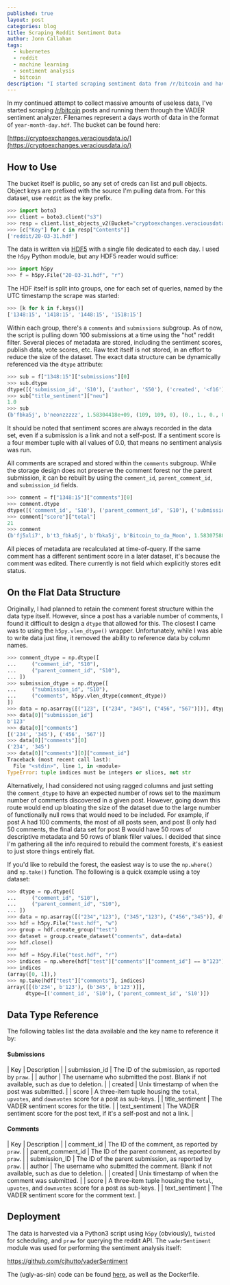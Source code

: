 ```yaml
---
published: true
layout: post
categories: blog
title: Scraping Reddit Sentiment Data
author: Jonn Callahan
tags:
  - kubernetes
  - reddit
  - machine learning
  - sentiment analysis
  - bitcoin
description: "I started scraping sentiment data from /r/bitcoin and have made it publicly available. Possibly other sources to be added later. Each days worth of data is written via HDF5 and backed up to a publicly readable S3 bucket. Don't make me regret it."
---
```


In my continued attempt to collect massive amounts of useless data, I've started scraping [/r/bitcoin](https://reddit.com/r/bitcoin) posts and running them through the VADER sentiment analyzer. Filenames represent a days worth of data in the format of `year-month-day.hdf`. The bucket can be found here:

[https://cryptoexchanges.veraciousdata.io/](https://cryptoexchanges.veraciousdata.io/)

## How to Use

The bucket itself is public, so any set of creds can list and pull objects. Object keys are prefixed with the source I'm pulling data from. For this dataset, use `reddit` as the key prefix.

```python
>>> import boto3
>>> client = boto3.client("s3")
>>> resp = client.list_objects_v2(Bucket="cryptoexchanges.veraciousdata.io", Prefix="reddit/")
>>> [c["Key"] for c in resp["Contents"]]
['reddit/20-03-31.hdf']
```

The data is written via [HDF5](https://en.wikipedia.org/wiki/HDF) with a single file dedicated to each day. I used the `h5py` Python module, but any HDF5 reader would suffice:

```python
>>> import h5py
>>> f = h5py.File("20-03-31.hdf", "r")
```

The HDF itself is split into groups, one for each set of queries, named by the UTC timestamp the scrape was started:

```python
>>> [k for k in f.keys()]
['1348:15', '1418:15', '1448:15', '1518:15']
```

Within each group, there's a `comments` and `submissions` subgroup. As of now, the script is pulling down 100 submissions at a time using the "hot" reddit filter. Several pieces of metadata are stored, including the sentiment scores, publish data, vote scores, etc. Raw text itself is not stored, in an effort to reduce the size of the dataset. The exact data structure can be dynamically referenced via the `dtype` attribute:

```python
>>> sub = f["1348:15"]["submissions"][0]
>>> sub.dtype
dtype([('submission_id', 'S10'), ('author', 'S50'), ('created', '<f16'), ('score', [('total', '<i2'), ('upvotes', '<i2'), ('downvotes', '<i2')]), ('title_sentiment', [('pos', '<f16'), ('neu', '<f16'), ('neg', '<f16'), ('compound', '<f16')]), ('text_sentiment', [('pos', '<f16'), ('neu', '<f16'), ('neg', '<f16'), ('compound', '<f16')])])
>>> sub["title_sentiment"]["neu"]
1.0
>>> sub
(b'fbka5j', b'neonzzzzz', 1.58304418e+09, (109, 109, 0), (0., 1., 0., 0.), (0., 0., 0., 0.))
```

It should be noted that sentiment scores are always recorded in the data set, even if a submission is a link and not a self-post. If a sentiment score is a four member tuple with all values of 0.0, that means no sentiment analysis was run.

All comments are scraped and stored within the `comments` subgroup. While the storage design does not preserve the comment forest nor the parent submission, it can be rebuilt by using the `comment_id`, `parent_comment_id`, and `submission_id` fields.

```python
>>> comment = f["1348:15"]["comments"][0]
>>> comment.dtype
dtype([('comment_id', 'S10'), ('parent_comment_id', 'S10'), ('submission_id', 'S10'), ('author', 'S50'), ('created', '<f16'), ('score', [('total', '<i2'), ('upvotes', '<i2'), ('downvotes', '<i2')]), ('text_sentiment', [('pos', '<f16'), ('neu', '<f16'), ('neg', '<f16'), ('compound', '<f16')])])
>>> comment["score"]["total"]
21
>>> comment
(b'fj5xli7', b't3_fbka5j', b'fbka5j', b'Bitcoin_to_da_Moon', 1.58307588e+09, (21, 21, 0), (0.097, 0.893, 0.011, 0.8762))
```

All pieces of metadata are recalculated at time-of-query. If the same comment has a different sentiment score in a later dataset, it's because the comment was edited. There currently is not field which explicitly stores edit status.

## On the Flat Data Structure

Originally, I had planned to retain the comment forest structure within the data type itself. However, since a post has a variable number of comments, I found it difficult to design a `dtype` that allowed for this. The closest I came was to using the `h5py.vlen_dtype()` wrapper. Unfortunately, while I was able to write data just fine, it removed the ability to reference data by column names.

```python
>>> comment_dtype = np.dtype([
...     ("comment_id", "S10"),
...     ("parent_comment_id", "S10"),
... ])
>>> submission_dtype = np.dtype([
...     ("submission_id", "S10"),
...     ("comments", h5py.vlen_dtype(comment_dtype))
])
>>> data = np.asarray([("123", [("234", "345"), ("456", "567")])], dtype=submission_dtype)
>>> data[0]["submission_id"]
b'123'
>>> data[0]["comments"]
[('234', '345'), ('456', '567')]
>>> data[0]["comments"][0]
('234', '345')
>>> data[0]["comments"][0]["comment_id"]
Traceback (most recent call last):
  File "<stdin>", line 1, in <module>
TypeError: tuple indices must be integers or slices, not str
```

Alternatively, I had considered not using ragged columns and just setting the `comment_dtype` to have an expected number of rows set to the maximum number of comments discovered in a given post. However, going down this route would end up bloating the size of the dataset due to the large number of functionally null rows that would need to be included. For example, if post A had 100 comments, the most of all posts seen, and post B only had 50 comments, the final data set for post B would have 50 rows of descriptive metadata and 50 rows of blank filler values. I decided that since I'm gathering all the info required to rebuild the comment forests, it's easiest to just store things entirely flat.

If you'd like to rebuild the forest, the easiest way is to use the `np.where()` and `np.take()` function. The following is a quick example using a toy dataset:

```python
>>> dtype = np.dtype([
...     ("comment_id", "S10"),
...     ("parent_comment_id", "S10"),
... ])
>>> data = np.asarray([("234","123"), ("345","123"), ("456","345")], dtype=dtype)
>>> hdf = h5py.File("test.hdf", "w")
>>> group = hdf.create_group("test")
>>> dataset = group.create_dataset("comments", data=data)
>>> hdf.close()
>>>
>>> hdf = h5py.File("test.hdf", "r")
>>> indices = np.where(hdf["test"]["comments"]["comment_id"] == b"123")
>>> indices
(array([0, 1]),)
>>> np.take(hdf["test"]["comments"], indices)
array([[(b'234', b'123'), (b'345', b'123')]],
      dtype=[('comment_id', 'S10'), ('parent_comment_id', 'S10')])
```

## Data Type Reference

The following tables list the data available and the key name to reference it by:

#### Submissions

| Key | Description |
| submission_id | The ID of the submission, as reported by `praw`. |
| author | The username who submitted the post. Blank if not available, such as due to deletion. |
| created | Unix timestamp of when the post was submitted. |
| score | A three-item tuple housing the `total`, `upvotes`, and `downvotes` score for a post as sub-keys. |
| title_sentiment | The VADER sentiment scores for the title. |
| text_sentiment | The VADER sentiment score for the post text, if it's a self-post and not a link. |

#### Comments

| Key | Description |
| comment_id | The ID of the comment, as reported by `praw`. |
| parent_comment_id | The ID of the parent comment, as reported by `praw`. |
| submission_ID | The ID of the parent submission, as reported by `praw`. |
| author | The username who submitted the comment. Blank if not available, such as due to deletion. |
| created | Unix timestamp of when the comment was submitted. |
| score | A three-item tuple housing the `total`, `upvotes`, and `downvotes` score for a post as sub-keys. |
| text_sentiment |  The VADER sentiment score for the comment text. |

## Deployment

The data is harvested via a Python3 script using `h5py` (obviously), `twisted` for scheduling, and `praw` for querying the reddit API. The `vaderSentiment` module was used for performing the sentiment analysis itself:

https://github.com/cjhutto/vaderSentiment

The (ugly-as-sin) code can be found [here](https://github.com/Atticuss/little-black-box/tree/master/images/sentiment_scrape/reddit), as well as the Dockerfile.
